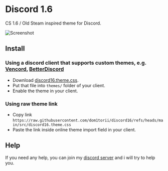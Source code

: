 # Discord 1.6
CS 1.6 / Old Steam inspired theme for Discord.

![Screenshot](https://github.com/user-attachments/assets/eb8ac7d6-b7fd-4e38-abe6-f3e9be6eb706)

## Install
### Using a discord client that supports custom themes, e.g. [Vencord](https://vencord.dev/), [BetterDiscord](https://betterdiscord.app/)
- Download [discord16.theme.css](https://github.com/dom1torii/discord16/blob/main/src/discord16.theme.css).
- Put that file into `themes/` folder of your client.
- Enable the theme in your client.

### Using raw theme link
- Copy link `https://raw.githubusercontent.com/dom1torii/discord16/refs/heads/main/src/discord16.theme.css`
- Paste the link inside online theme import field in your client.

## Help
If you need any help, you can join my [discord server](https://discord.gg/vtrZhBauCX) and i will try to help you.